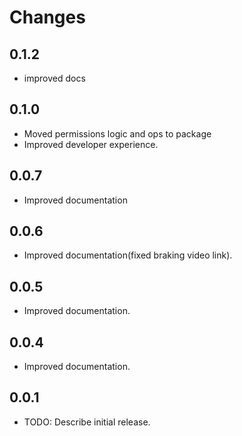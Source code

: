 # Changes

## 0.1.2

* improved docs

## 0.1.0

* Moved permissions logic and ops to package
* Improved developer experience.

## 0.0.7

* Improved documentation

## 0.0.6

* Improved documentation(fixed braking video link).

## 0.0.5

* Improved documentation.

## 0.0.4

* Improved documentation.

## 0.0.1

* TODO: Describe initial release.
